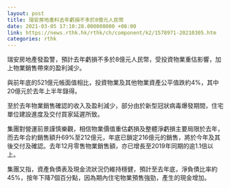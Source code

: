 ```yaml
---
layout: post
title: 瑞安房地產料去年虧損不多於8億元人民幣
date: 2021-03-05 17:10:28.000000000 +08:00
link: https://news.rthk.hk/rthk/ch/component/k2/1578971-20210305.htm
categories: rthk
---
```


瑞安房地產發盈警，預計去年虧損不多於8億元人民幣，受投資物業重估影響，加上物業銷售帶來的盈利減少。

與前年底的521億元帳面值相比，投資物業及其他物業資產公平值跌約4%，其中20億元於去年上半年錄得。

至於去年物業銷售確認的收入及盈利減少，部分由於新型冠狀病毒爆發期間，住宅單位建設進度及交付買家延遲所致。

集團對營運前景謹慎樂觀，相信物業價值重估虧損及整體淨虧損主要局限於去年，而去年合約銷售額升69%至212億元，年底已鎖定216億元的銷售，將於今年及其後交付及確認。去年12月零售物業銷售額，亦已增長至2019年同期的逾1.1倍以上。

集團又指，資產負債表及現金流狀況仍維持穩健，預計至去年底，淨負債比率約45%，按年下降7個百分點，因為期內住宅物業預售強勁，產生的現金增加。

